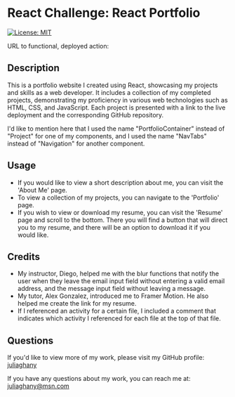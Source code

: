 # React Challenge: React Portfolio

[![License: MIT](https://img.shields.io/badge/License-MIT-yellow.svg)](https://opensource.org/licenses/MIT)

URL to functional, deployed action: 



## Description 

 This is a portfolio website I created using React, showcasing my projects and skills as a web developer. It includes a collection of my completed projects, demonstrating my proficiency in various web technologies such as HTML, CSS, and JavaScript. Each project is presented with a link to the live deployment and the corresponding GitHub repository. 

 I'd like to mention here that I used the name "PortfolioContainer" instead of "Project" for one of my components, and I used the name "NavTabs" instead of "Navigation" for another component.  

## Usage

- If you would like to view a short description about me, you can visit the 'About Me' page.
- To view a collection of my projects, you can navigate to the 'Portfolio' page.
- If you wish to view or download my resume, you can visit the 'Resume' page and scroll to the bottom. There you will find a button that will direct you to my resume, and there will be an option to download it if you would like. 

## Credits

- My instructor, Diego, helped me with the blur functions that notify the user when they leave the email input field without entering a valid email address, and the message input field without leaving a message. 
- My tutor, Alex Gonzalez, introduced me to Framer Motion. He also helped me create the link for my resume. 
- If I referenced an activity for a certain file, I included a comment that indicates which activity I referenced for each file at the top of that file.

## Questions

If you'd like to view more of my work, please visit my GitHub profile: [juliaghany](https://github.com/juliaghany)

If you have any questions about my work, you can reach me at: juliaghany@msn.com